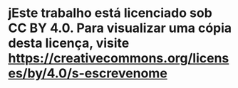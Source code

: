 # jEste trabalho está licenciado sob CC BY 4.0. Para visualizar uma cópia desta licença, visite https://creativecommons.org/licenses/by/4.0/s-escrevenome
